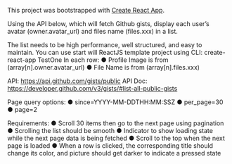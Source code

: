 This project was bootstrapped with [Create React App](https://github.com/facebook/create-react-app).

Using the API below, which will fetch Github gists, display each user’s avatar (owner.avatar_url) and files name (files.xxx) in a list.

The list needs to be high performance, well structured, and easy to maintain.
You can use start will ReactJS template project using CLI: create-react-app TestOne
    In each row:
    ● Profile Image is from (array[n].owner.avatar_url)
    ● File Name is from (array[n].files.xxx)

API: https://api.github.com/gists/public
API Doc: ​https://developer.github.com/v3/gists/#list-all-public-gists

Page query options:
    ● since=YYYY-MM-DDTHH:MM:SSZ
    ● per_page=30
    ● page=2

Requirements:
    ● Scroll 30 items then go to the next page using pagination
    ● Scrolling the list should be smooth
    ● Indicator to show loading state while the next page data is being fetched
    ● Scroll to the top when the next page is loaded
    ● When a row is clicked, the corresponding title should change its color, and picture should get darker to indicate a pressed state